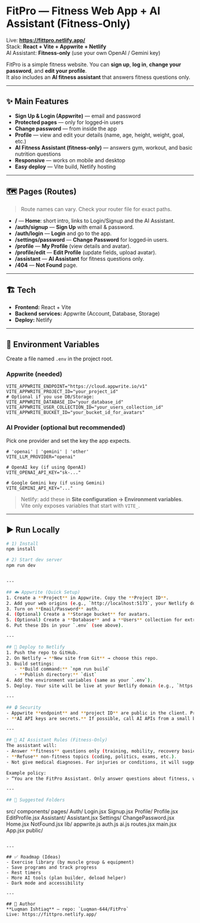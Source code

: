 # FitPro — Fitness Web App + **AI Assistant (Fitness‑Only)**
Live: **https://fittpro.netlify.app/**  
Stack: **React + Vite + Appwrite + Netlify**  
AI Assistant: **Fitness‑only** (use your own OpenAI / Gemini key)

FitPro is a simple fitness website. You can **sign up**, **log in**, **change your password**, and **edit your profile**.  
It also includes an **AI fitness assistant** that answers fitness questions only.

---

## ✨ Main Features
- **Sign Up & Login (Appwrite)** — email and password
- **Protected pages** — only for logged‑in users
- **Change password** — from inside the app
- **Profile** — view and edit your details (name, age, height, weight, goal, etc.)
- **AI Fitness Assistant (fitness‑only)** — answers gym, workout, and basic nutrition questions
- **Responsive** — works on mobile and desktop
- **Easy deploy** — Vite build, Netlify hosting

---

## 🗺️ Pages (Routes)
> Route names can vary. Check your router file for exact paths.

- **/** — **Home**: short intro, links to Login/Signup and the AI Assistant.
- **/auth/signup** — **Sign Up** with email & password.
- **/auth/login** — **Login** and go to the app.
- **/settings/password** — **Change Password** for logged‑in users.
- **/profile** — **My Profile** (view details and avatar).
- **/profile/edit** — **Edit Profile** (update fields, upload avatar).
- **/assistant** — **AI Assistant** for fitness questions only.
- **/404** — **Not Found** page.

---

## 🏗️ Tech
- **Frontend:** React + Vite  
- **Backend services:** Appwrite (Account, Database, Storage)  
- **Deploy:** Netlify

---

## 🔐 Environment Variables
Create a file named `.env` in the project root.

### Appwrite (needed)
```env
VITE_APPWRITE_ENDPOINT="https://cloud.appwrite.io/v1"
VITE_APPWRITE_PROJECT_ID="your_project_id"
# Optional if you use DB/Storage:
VITE_APPWRITE_DATABASE_ID="your_database_id"
VITE_APPWRITE_USER_COLLECTION_ID="your_users_collection_id"
VITE_APPWRITE_BUCKET_ID="your_bucket_id_for_avatars"
```

### AI Provider (optional but recommended)
Pick one provider and set the key the app expects.

```env
# 'openai' | 'gemini' | 'other'
VITE_LLM_PROVIDER="openai"

# OpenAI key (if using OpenAI)
VITE_OPENAI_API_KEY="sk-..."

# Google Gemini key (if using Gemini)
VITE_GEMINI_API_KEY="..."
```

> Netlify: add these in **Site configuration → Environment variables**.  
> Vite only exposes variables that start with `VITE_`.

---

## ▶️ Run Locally
```bash
# 1) Install
npm install

# 2) Start dev server
npm run dev


---

## ☁️ Appwrite (Quick Setup)
1. Create a **Project** in Appwrite. Copy the **Project ID**.  
2. Add your web origins (e.g., `http://localhost:5173`, your Netlify domain).  
3. Turn on **Email/Password** auth.  
4. (Optional) Create a **Storage bucket** for avatars.  
5. (Optional) Create a **Database** and a **Users** collection for extra profile fields.  
6. Put these IDs in your `.env` (see above).

---

## 🚀 Deploy to Netlify
1. Push the repo to GitHub.  
2. On Netlify → **New site from Git** → choose this repo.  
3. Build settings:  
   - **Build command:** `npm run build`  
   - **Publish directory:** `dist`  
4. Add the environment variables (same as your `.env`).  
5. Deploy. Your site will be live at your Netlify domain (e.g., `https://fittpro.netlify.app/`).

---

## 🔒 Security
- Appwrite **endpoint** and **project ID** are public in the client. Protect data using **auth** and **rules**.  
- **AI API keys are secrets.** If possible, call AI APIs from a small backend/proxy. If calling from the client, consider limits and topic rules.

---

## 🧠 AI Assistant Rules (Fitness‑Only)
The assistant will:
- Answer **fitness** questions only (training, mobility, recovery basics, simple nutrition for training).  
- **Refuse** non‑fitness topics (coding, politics, exams, etc.).  
- Not give medical diagnoses. For injuries or conditions, it will suggest seeing a professional.

Example policy:
> “You are the FitPro Assistant. Only answer questions about fitness, workouts, mobility, nutrition for training, recovery, and gym safety. Refuse other topics. Do not provide medical diagnoses.”

---

## 📂 Suggested Folders
```
src/
  components/
  pages/
    Auth/
      Login.jsx
      Signup.jsx
    Profile/
      Profile.jsx
      EditProfile.jsx
    Assistant/
      Assistant.jsx
    Settings/
      ChangePassword.jsx
    Home.jsx
    NotFound.jsx
  lib/
    appwrite.js
    auth.js
    ai.js
  routes.jsx
  main.jsx
  App.jsx
public/
```

---

## ✅ Roadmap (Ideas)
- Exercise library (by muscle group & equipment)
- Save programs and track progress
- Rest timers
- More AI tools (plan builder, deload helper)
- Dark mode and accessibility

---

## 👤 Author
**Luqman Ishtiaq** — repo: `Luqman-644/FitPro`  
Live: https://fittpro.netlify.app/
